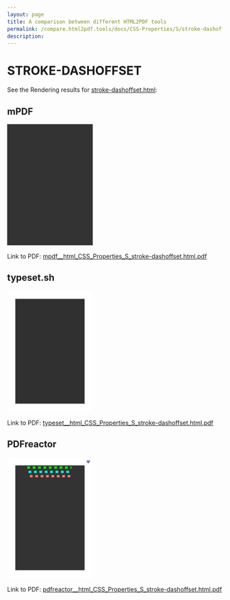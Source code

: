 ```yaml
---
layout: page
title: A comparison between different HTML2PDF tools
permalink: /compare.html2pdf.tools/docs/CSS-Properties/S/stroke-dashoffset/
description: 
---
```


# STROKE-DASHOFFSET

See the Rendering results for [stroke-dashoffset.html](/html/CSS%20Properties/S/stroke-dashoffset.html):

## mPDF
![](mpdf__html_CSS_Properties_S_stroke-dashoffset.html.png) 

Link to PDF: [mpdf__html_CSS_Properties_S_stroke-dashoffset.html.pdf](mpdf__html_CSS_Properties_S_stroke-dashoffset.html.pdf)

## typeset.sh
![](typeset__html_CSS_Properties_S_stroke-dashoffset.html.png) 

Link to PDF: [typeset__html_CSS_Properties_S_stroke-dashoffset.html.pdf](typeset__html_CSS_Properties_S_stroke-dashoffset.html.pdf)

## PDFreactor
![](pdfreactor__html_CSS_Properties_S_stroke-dashoffset.html.png) 

Link to PDF: [pdfreactor__html_CSS_Properties_S_stroke-dashoffset.html.pdf](pdfreactor__html_CSS_Properties_S_stroke-dashoffset.html.pdf)
